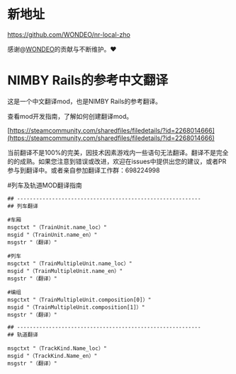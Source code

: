 # 新地址

https://github.com/WONDEO/nr-local-zho

感谢@[WONDEO](https://github.com/WONDEO)的贡献与不断维护。❤️

# NIMBY Rails的参考中文翻译
这是一个中文翻译mod，也是NIMBY Rails的参考翻译。

查看mod开发指南，了解如何创建翻译mod。

[https://steamcommunity.com/sharedfiles/filedetails/?id=2268014666](https://steamcommunity.com/sharedfiles/filedetails/?id=2268014666)

当前翻译不是100%的完美，因技术因素游戏内一些语句无法翻译。翻译不是完全的的成熟。如果您注意到错误或改进，欢迎在issues中提供出您的建议，或者PR参与到翻译中。或者亲自参加翻译工作群：698224998

#列车及轨道MOD翻译指南
```
## ----------------------------------------------------------
## 列车翻译

#车厢
msgctxt "（TrainUnit.name_loc）"
msgid "（TrainUnit.name_en）"
msgstr "（翻译）"

#列车
msgctxt "（TrainMultipleUnit.name_loc）"
msgid "（TrainMultipleUnit.name_en）"
msgstr "（翻译）"

#编组
msgctxt "（TrainMultipleUnit.composition[0]）"
msgid "（TrainMultipleUnit.composition[1]）"
msgstr "（翻译）"

## ----------------------------------------------------------
## 轨道翻译

msgctxt "（TrackKind.Name_loc）"
msgid "（TrackKind.Name_en）"
msgstr "（翻译）"
```
